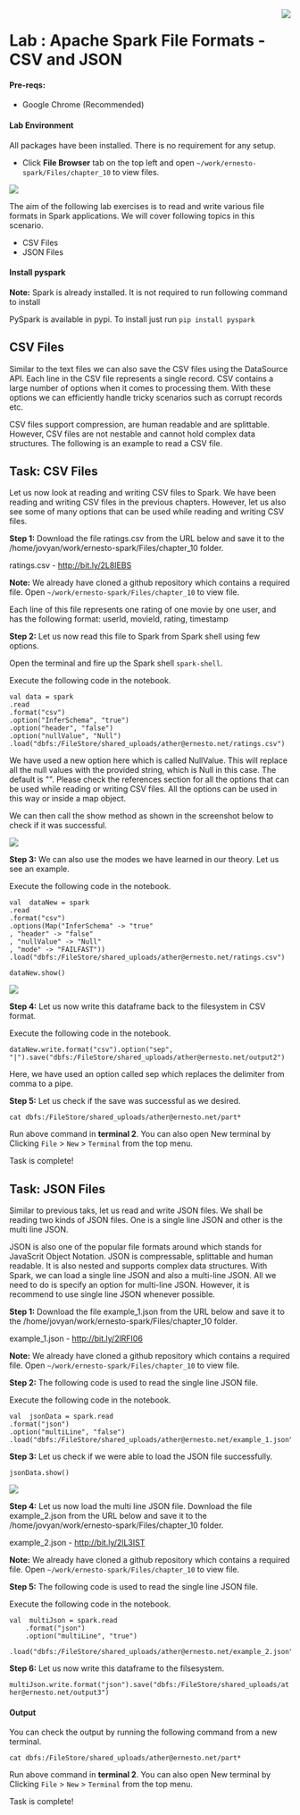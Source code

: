 <img align="right" src="./logo-small.png">

# Lab : Apache Spark File Formats - CSV and JSON

#### Pre-reqs:
- Google Chrome (Recommended)

#### Lab Environment
All packages have been installed. There is no requirement for any setup.





- Click **File Browser** tab on the top left and open `~/work/ernesto-spark/Files/chapter_10` to view files.

![](./Screenshots/files.png)

The aim of the following lab exercises is to read and write various file formats in Spark applications.
We will cover following topics in this scenario.
- CSV Files
- JSON Files







#### Install pyspark

**Note:** Spark is already installed. It is not required to run following command to install

PySpark is available in pypi. To install just run `pip install pyspark` 

## CSV Files

Similar to the text files we can also save the CSV files using the DataSource API. Each line in the CSV file represents a single record. CSV contains a large number of options when it comes to processing them. With these options we can efficiently handle tricky scenarios such as corrupt records etc. 

CSV files support compression, are human readable and are splittable. However, CSV files are not nestable and cannot hold complex data structures. The following is an example to read a CSV file.

## Task: CSV Files

Let us now look at reading and writing CSV files to Spark. We have been reading and writing CSV files in the previous chapters. However, let us also see some of many options that can be used while reading and writing CSV files.

**Step 1:** Download the file ratings.csv from the URL below and save it to the /home/jovyan/work/ernesto-spark/Files/chapter_10 folder.

ratings.csv - http://bit.ly/2L8IEBS

**Note:** We already have cloned a github repository which contains a required file. Open `~/work/ernesto-spark/Files/chapter_10` to view file.

Each line of this file represents one rating of one movie by one user, and has the following format: userId, movieId, rating, timestamp

**Step 2:** Let us now read this file to Spark from Spark shell using few options.

Open the terminal and fire up the Spark shell `spark-shell`.

Execute the following code in the notebook.

```
val data = spark
.read
.format("csv")
.option("InferSchema", "true")
.option("header", "false")
.option("nullValue", "Null")
.load("dbfs:/FileStore/shared_uploads/ather@ernesto.net/ratings.csv")
```

We have used a new option here which is called NullValue. This will replace all the null values with the provided string, which is Null in this case. The default is "". Please check the references section for all the options that can be used while reading or writing CSV files. All the options can be used in this way or inside a map object.

We can then call the show method as shown in the screenshot below to check if it was successful.
 
![](./Screenshots/Chapter_10/Selection_008.png)



**Step 3:** We can also use the modes we have learned in our theory. Let us see an example.

Execute the following code in the notebook.

```
val  dataNew = spark
.read
.format("csv")
.options(Map("InferSchema" -> "true"
, "header" -> "false"
, "nullValue" -> "Null"
, "mode" -> "FAILFAST"))
.load("dbfs:/FileStore/shared_uploads/ather@ernesto.net/ratings.csv")
```


`dataNew.show()`

![](./Screenshots/Chapter_10/Selection_009.png)


**Step 4:** Let us now write this dataframe back to the filesystem in CSV format.

Execute the following code in the notebook.

`dataNew.write.format("csv").option("sep", "|").save("dbfs:/FileStore/shared_uploads/ather@ernesto.net/output2")`

Here, we have used an option called sep which replaces the delimiter from comma to a pipe.

**Step 5:** Let us check if the save was successful as we desired.


`cat dbfs:/FileStore/shared_uploads/ather@ernesto.net/part*`

Run above command in **terminal 2**. You can also open New terminal by Clicking `File` > `New` > `Terminal` from the top menu.



Task is complete!


## Task: JSON Files 


Similar to previous taks, let us read and write JSON files. We shall be reading two kinds of JSON files. One is a single line JSON and other is the multi line JSON.

JSON is also one of the popular file formats around which stands for JavaScrit Object Notation. JSON is compressable, splittable and human readable. It is also nested and supports complex data structures. With Spark, we can load a single line JSON and also a multi-line JSON. All we need to do is specify an option for multi-line JSON. However, it is recommend to use single line JSON whenever possible.

**Step 1:** Download the file example_1.json from the URL below and save it to the /home/jovyan/work/ernesto-spark/Files/chapter_10 folder.

example_1.json - http://bit.ly/2lRFI06

**Note:** We already have cloned a github repository which contains a required file. Open `~/work/ernesto-spark/Files/chapter_10` to view file.


**Step 2:** The following code is used to read the single line JSON file.

Execute the following code in the notebook.

```
val  jsonData = spark.read
.format("json")
.option("multiLine", "false")
.load("dbfs:/FileStore/shared_uploads/ather@ernesto.net/example_1.json")
```



**Step 3:** Let us check if we were able to load the JSON file successfully.

`jsonData.show()`

![](./Screenshots/Chapter_10/Selection_011.png)

**Step 4:** Let us now load the multi line JSON file. Download the file example_2.json from the URL below and save it to the /home/jovyan/work/ernesto-spark/Files/chapter_10 folder.

example_2.json - http://bit.ly/2lL3IST

**Note:** We already have cloned a github repository which contains a required file. Open `~/work/ernesto-spark/Files/chapter_10` to view file.


**Step 5:** The following code is used to read the single line JSON file.

Execute the following code in the notebook.

```
val  multiJson = spark.read
    .format("json")
    .option("multiLine", "true")
    .load("dbfs:/FileStore/shared_uploads/ather@ernesto.net/example_2.json")
```


**Step 6:** Let us now write this dataframe to the filsesystem.

`multiJson.write.format("json").save("dbfs:/FileStore/shared_uploads/ather@ernesto.net/output3")`
 
#### Output
You can check the output by running the following command from a new terminal.


`cat dbfs:/FileStore/shared_uploads/ather@ernesto.net/part*`

Run above command in **terminal 2**. You can also open New terminal by Clicking `File` > `New` > `Terminal` from the top menu.


 
Task is complete!

























































































